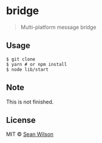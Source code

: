# bridge

> Multi-platform message bridge

## Usage

```shell
$ git clone
$ yarn # or npm install
$ node lib/start
```

## Note
This is not finished.

## License

MIT © [Sean Wilson](https://imsean.me)
